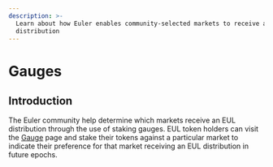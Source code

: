 ```yaml
---
description: >-
  Learn about how Euler enables community-selected markets to receive an EUL
  distribution
---
```


# Gauges

## Introduction&#x20;

The Euler community help determine which markets receive an EUL distribution through the use of staking gauges. EUL token holders can visit the [Gauge](https://app.euler.finance/gaugeweight) page and stake their tokens against a particular market to indicate their preference for that market receiving an EUL distribution in future epochs. &#x20;





